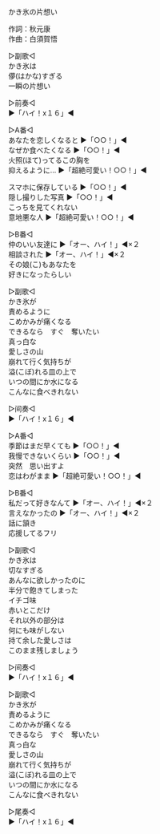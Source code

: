 かき氷の片想い  
  
作詞：秋元康  
作曲：白須賀悟  
  
▷副歌◁  
かき氷は  
儚(はかな)すぎる  
一瞬の片想い  
  
▷前奏◁  
▶「ハイ！x１６」◀   
  
▷A番◁  
あなたを恋しくなると ▶「○○！」◀   
なぜか食べたくなる ▶「○○！」◀   
火照(ほて)ってるこの胸を  
抑えるように… ▶「超絶可愛い！○○！」◀   
  
スマホに保存している ▶「○○！」◀   
隠し撮りした写真 ▶「○○！」◀   
こっちを見てくれない  
意地悪な人 ▶「超絶可愛い！○○！」◀   
  
▷B番◁  
仲のいい友達に ▶「オー、ハイ！」◀×２   
相談された ▶「オー、ハイ！」◀×２   
その娘(こ)もあなたを  
好きになったらしい  
  
▷副歌◁  
かき氷が  
責めるように  
こめかみが痛くなる  
できるなら　すぐ　奪いたい  
真っ白な  
愛しさの山  
崩れて行く気持ちが  
溢(こぼ)れる皿の上で  
いつの間にか水になる  
こんなに食べきれない  
  
▷间奏◁  
▶「ハイ！x１６」◀   
  
▷A番◁  
季節はまだ早くても ▶「○○！」◀   
我慢できないくらい ▶「○○！」◀   
突然　思い出すよ  
恋はわがまま ▶「超絶可愛い！○○！」◀   
  
▷B番◁  
私だって好きなんて ▶「オー、ハイ！」◀×２   
言えなかったの ▶「オー、ハイ！」◀×２   
話に頷き  
応援してるフリ  
  
▷副歌◁  
かき氷は  
切なすぎる  
あんなに欲しかったのに  
半分で飽きてしまった  
イチゴ味  
赤いとこだけ  
それ以外の部分は  
何にも味がしない  
持て余した愛しさは  
このまま残しましょう  
  
▷间奏◁  
▶「ハイ！x１６」◀   
  
▷副歌◁  
かき氷が  
責めるように  
こめかみが痛くなる  
できるなら　すぐ　奪いたい  
真っ白な  
愛しさの山  
崩れて行く気持ちが  
溢(こぼ)れる皿の上で  
いつの間にか水になる  
こんなに食べきれない  
  
▷尾奏◁  
▶「ハイ！x１６」◀   
